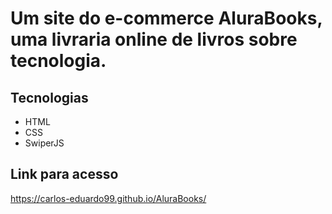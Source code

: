 # Um site do e-commerce AluraBooks, uma livraria online de livros sobre tecnologia.

## Tecnologias
- HTML
- CSS
- SwiperJS

## Link para acesso
https://carlos-eduardo99.github.io/AluraBooks/